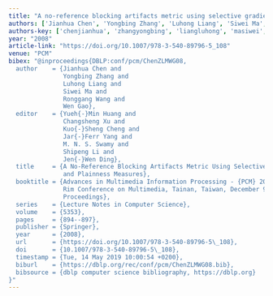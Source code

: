 ```yaml
---
title: "A no-reference blocking artifacts metric using selective gradient and plainness measures"
authors: ['Jianhua Chen', 'Yongbing Zhang', 'Luhong Liang', 'Siwei Ma', 'Ronggang Wang', 'Wen Gao 0001']
authors-key: ['chenjianhua', 'zhangyongbing', 'liangluhong', 'masiwei', 'wangronggang', 'gaowen']
year: "2008"
article-link: "https://doi.org/10.1007/978-3-540-89796-5_108"
venue: "PCM"
bibex: "@inproceedings{DBLP:conf/pcm/ChenZLMWG08,
  author    = {Jianhua Chen and
               Yongbing Zhang and
               Luhong Liang and
               Siwei Ma and
               Ronggang Wang and
               Wen Gao},
  editor    = {Yueh{-}Min Huang and
               Changsheng Xu and
               Kuo{-}Sheng Cheng and
               Jar{-}Ferr Yang and
               M. N. S. Swamy and
               Shipeng Li and
               Jen{-}Wen Ding},
  title     = {A No-Reference Blocking Artifacts Metric Using Selective Gradient
               and Plainness Measures},
  booktitle = {Advances in Multimedia Information Processing - {PCM} 2008, 9th Pacific
               Rim Conference on Multimedia, Tainan, Taiwan, December 9-13, 2008.
               Proceedings},
  series    = {Lecture Notes in Computer Science},
  volume    = {5353},
  pages     = {894--897},
  publisher = {Springer},
  year      = {2008},
  url       = {https://doi.org/10.1007/978-3-540-89796-5\_108},
  doi       = {10.1007/978-3-540-89796-5\_108},
  timestamp = {Tue, 14 May 2019 10:00:54 +0200},
  biburl    = {https://dblp.org/rec/conf/pcm/ChenZLMWG08.bib},
  bibsource = {dblp computer science bibliography, https://dblp.org}
}"
---
```

